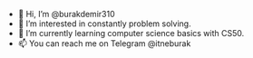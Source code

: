 - 👋 Hi, I’m @burakdemir310
- 👀 I’m interested in constantly problem solving.
- 🌱 I’m currently learning computer science basics with CS50.
- 📫 You can reach me on Telegram @itneburak

<!---
burakdemir310/burakdemir310 is a ✨ special ✨ repository because its `README.md` (this file) appears on your GitHub profile.
You can click the Preview link to take a look at your changes.
--->
